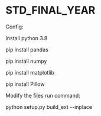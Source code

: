 # STD_FINAL_YEAR
Config:

Install python 3.8

pip install pandas

pip install numpy

pip install matplotlib

pip install Pillow

Modify the files run command: 

python setup.py build_ext  --inplace
